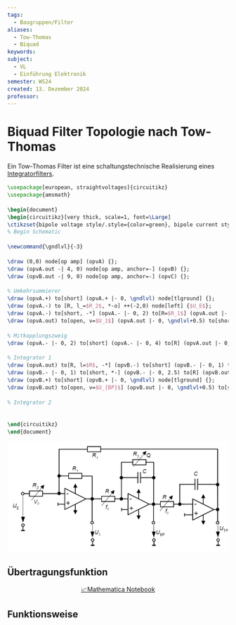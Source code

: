 ```yaml
---
tags:
  - Baugruppen/Filter
aliases:
  - Tow-Thomas
  - Biquad
keywords: 
subject:
  - VL
  - Einführung Elektronik
semester: WS24
created: 13. Dezember 2024
professor:
---
```

 

# Biquad Filter Topologie nach Tow-Thomas

Ein Tow-Thomas Filter ist eine schaltungstechnische Realisierung eines [Integratorfilters](OPV-Integrator.md#Integratorfilter).

```tikz
\usepackage[european, straightvoltages]{circuitikz}
\usepackage{amsmath}

\begin{document}
\begin{circuitikz}[very thick, scale=1, font=\Large]
\ctikzset{bipole voltage style/.style={color=green}, bipole current style/.style={color=red}}
% Begin Schematic

\newcommand{\gndlvl}{-3}

\draw (0,0) node[op amp] (opvA) {};
\draw (opvA.out -| 4, 0) node[op amp, anchor=-] (opvB) {};
\draw (opvB.out -| 9, 0) node[op amp, anchor=-] (opvC) {};

% Umkehrsummierer
\draw (opvA.+) to[short] (opvA.+ |- 0, \gndlvl) node[tlground] {};
\draw (opvA.-) to [R, l_=$R_2$, *-o] ++(-2,0) node[left] {$U_E$};
\draw (opvA.-) to[short, -*] (opvA.- |- 0, 2) to[R=$R_1$] (opvA.out |- 0, 2) to[short, -o] ++(0,-2) to[short] (opvA.out);
\draw (opvA.out) to[open, v=$U_1$] (opvA.out |- 0, \gndlvl+0.5) to[short, o-] (opvA.out |- 0, \gndlvl) node[tlground] {};

% Mitkopplungszweig
\draw (opvA.- |- 0, 2) to[short] (opvA.- |- 0, 4) to[R] (opvA.out |- 0, 4) to[short] (opvC.out |- 0, 4) to[short, -o] (opvC.out);

% Integrator 1
\draw (opvA.out) to[R, l=$R$, -*] (opvB.-) to[short] (opvB.- |- 0, 1) to[C, l=$C$] (opvB.out |- 0, 1) to[short, -o] (opvB.out) to[R] (opvC.-);
\draw (opvB.- |- 0, 1) to[short, *-] (opvB.- |- 0, 2.5) to[R] (opvB.out |- 0, 2.5) to[short, -*] (opvB.out |- 0, 1);
\draw (opvB.+) to[short] (opvB.+ |- 0, \gndlvl) node[tlground] {};
\draw (opvB.out) to[open, v=$U_{BP}$] (opvB.out |- 0, \gndlvl+0.5) to[short, o-] (opvB.out |- 0, \gndlvl) node[tlground] {};

% Integrator 2


\end{circuitikz}
\end{document}
```

![](assets/Pasted%20image%2020241213044618.png)

## Übertragungsfunktion

<center><a href="./Simulationen/Biquad.nb" class="internal-link">📈Mathematica Notebook</a></center>

## Funktionsweise